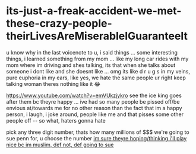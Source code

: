# its-just-a-freak-accident-we-met-these-crazy-people-theirLivesAreMiserableIGuaranteeIt

u know why in the last voicenote to u, i said things ... some interesting things, i learned something from my mom ... like my long car rides with my mom where im driving and shes talking, its that when she talks about someone i dont like and she doesnt like ... omg its like d r u g s in my veins, pure euphoria in my ears, like yes, we hate the same people ur right keep talking woman theres nothing like it 😂

https://www.youtube.com/watch?v=emVUkzjykro see the ice king goes after them bc theyre happy ... ive had so many people be pissed off/be envious at/towards me for no other reason than the fact that im a happy person, i laugh, i joke around, people like me and that pisses some other people off -- so what, haters gonna hate

pick any three digit number, thats how many millions of $$$ we're going to sue penn for, u choose the number [im sure theyre hoping/thinking i'll play nice bc im muslim, def not, def going to sue](https://www.tiktok.com/@islamiyaah/video/7543761008792276238)
